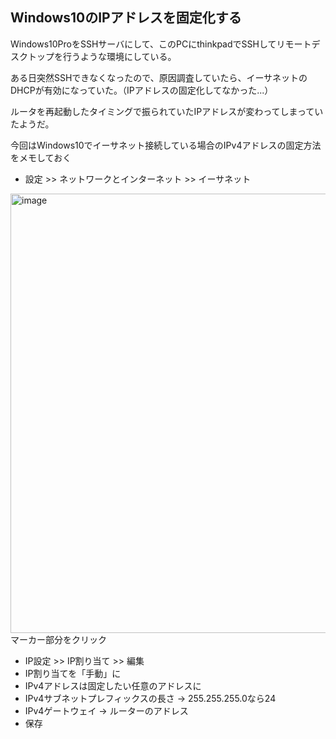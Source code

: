 ## Windows10のIPアドレスを固定化する

Windows10ProをSSHサーバにして、このPCにthinkpadでSSHしてリモートデスクトップを行うような環境にしている。

ある日突然SSHできなくなったので、原因調査していたら、イーサネットのDHCPが有効になっていた。（IPアドレスの固定化してなかった...）

ルータを再起動したタイミングで振られていたIPアドレスが変わってしまっていたようだ。

今回はWindows10でイーサネット接続している場合のIPv4アドレスの固定方法をメモしておく

- 設定 >> ネットワークとインターネット >> イーサネット
<img width="703" alt="image" src="https://user-images.githubusercontent.com/81737622/208291714-7416dd32-49fd-418f-b1c9-c8b6c0ac8c29.png">
マーカー部分をクリック

- IP設定 >> IP割り当て >> 編集
- IP割り当てを「手動」に
- IPv4アドレスは固定したい任意のアドレスに
- IPv4サブネットプレフィックスの長さ → 255.255.255.0なら24
- IPv4ゲートウェイ → ルーターのアドレス
- 保存
